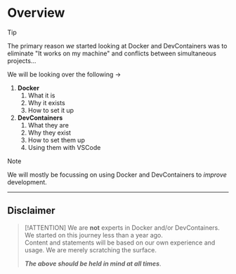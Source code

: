 # Overview

> [!TIP]
> The primary reason *we* started looking at Docker and DevContainers was to eliminate "It works on my machine" and conflicts between simultaneous projects...

We will be looking over the following ->

1. **Docker**
   1. What it is
   1. Why it exists
   1. How to set it up
1. **DevContainers**
   1. What they are
   1. Why they exist
   1. How to set them up
   1. Using them with VSCode

> [!NOTE]
> We will mostly be focussing on using Docker and DevContainers to *improve* development.

---

## Disclaimer

> [!ATTENTION]
> We are **not** experts in Docker and/or DevContainers. We started on this journey less than a year ago.   
> Content and statements will be based on our own experience and usage. We are merely scratching the surface.  
>
> ***The above should be held in mind at all times***.
